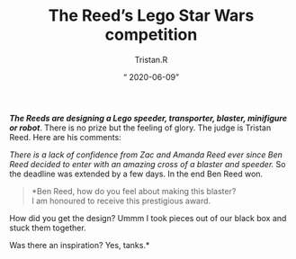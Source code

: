﻿---
title: The Reed’s Lego Star Wars competition
author: Tristan.R
date: “ 2020-06-09”
---

***The Reeds are designing a Lego speeder, transporter, blaster, minifigure or robot***. There is no prize but the feeling of glory. The judge is Tristan Reed. Here are his comments: 

*There is a lack of confidence from Zac and Amanda Reed ever since Ben Reed decided to enter with an amazing cross of a blaster and speeder.* So the deadline was extended by a few days. In the end Ben Reed won. 

>*Ben Reed, how do you feel about making this blaster?   
I am honoured to receive this prestigious award.

How did you get the design?
Ummm I took pieces out of our black box and stuck them together.
 
Was there an inspiration?
Yes, tanks.* 


